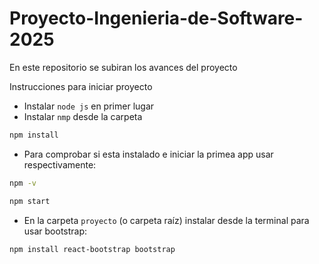 # Proyecto-Ingenieria-de-Software-2025
En este repositorio se subiran los avances del proyecto


Instrucciones para iniciar proyecto
* Instalar `node js` en primer lugar
* Instalar `nmp` desde la carpeta
```bash
npm install
```
* Para comprobar si esta instalado e iniciar la primea app usar respectivamente:
```bash
npm -v
```
```bash
npm start
```

* En la carpeta `proyecto` (o carpeta raíz) instalar desde la terminal para usar bootstrap:
```bash
npm install react-bootstrap bootstrap
```
